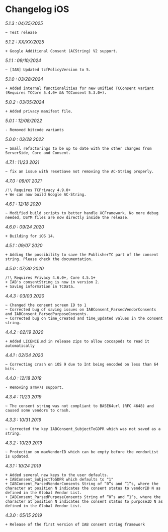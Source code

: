Changelog iOS
=============

*5.1.3 : 04/25/2025*

	~ Test release

*5.1.2 : XX/XX/2025*

	+ Google Additional Consent (ACString) V2 support.

*5.1.1 : 09/10/2024*

	~ [IAB] Updated tcfPolicyVersion to 5.

*5.1.0 : 03/28/2024*

    + Added internal functionalities for new unified TCConsent variant (Requires TCCore 5.4.0+ && TCConsent 5.3.0+).

*5.0.2 : 03/05/2024*

    + Added privacy manifest file.

*5.0.1 : 12/08/2022*

	- Removed bitcode variants


*5.0.0 : 03/28 2022*

	~ Small refactorings to be up to date with the other changes from ServerSide, Core and Consent.


*4.7.1 : 11/23 2021*

	~ fix an issue with resetSave not removing the AC-String properly.

*4.7.0 : 09/01 2021*

    /!\ Requires TCPrivacy 4.9.0+
    + We can now build Google AC-String.

*4.6.1 : 12/18 2020*

	~ Modified build scripts to better handle XCFramework. No more debug needed, DSYM files are now directly inside the release.

*4.6.0 : 09/24 2020*

	+ Building for iOS 14.

*4.5.1 : 09/07 2020*

	+ Adding the possibility to save the PublisherTC part of the consent string. Please check the documentation.

*4.5.0 : 07/30 2020*

	/!\ Requires Privacy 4.6.0+, Core 4.5.1+
	+ IAB's consentString is now in version 2.
	+ Saving information in TCData.

*4.4.3 : 03/03 2020*

	~ Changed the consent screen ID to 1
	~ Corrected bug of saving issues on IABConsent_ParsedVendorConsents and IABConsent_ParsedPurposeConsents.
	~ Corrected bug on time_created and time_updated values in the consent string.

*4.4.2 : 02/19 2020*

	+ Added LICENCE.md in release zips to allow cocoapods to read it automatically

*4.4.1 : 02/04 2020*

	~ Correcting crash on iOS 9 due to Int being encoded on less than 64 bits.

*4.4.0 : 12/18 2019*

	- Removing armv7s support.

*4.3.4 : 11/23 2019*

    ~ The consent string was not compliant to BASE64url (RFC 4648) and caused some vendors to crash.

*4.3.3 : 10/31 2019*

    ~ Corrected the key IABConsent_SubjectToGDPR which was not saved as a string.

*4.3.2 : 10/29 2019*

    ~ Protection on maxVendorID which can be empty before the vendorList is updated.

*4.3.1 : 10/24 2019*

	+ Added several new keys to the user defaults.
	+ IABConsent_SubjectToGDPR which defaults to "1"
	+ IABConsent_ParsedVendorConsents String of “0”s and “1”s, where the character at position N indicates the consent status to vendorID N as defined in the Global Vendor List. 
	+ IABConsent_ParsedPurposeConsents String of “0”s and “1”s, where the character at position N indicates the consent status to purposeID N as defined in the Global Vendor List.

*4.3.0 : 05/15 2019*

	+ Release of the first version of IAB consent string framework
